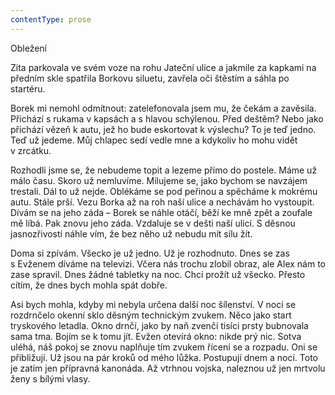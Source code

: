 ```yaml
---
contentType: prose
---
```


Obležení

  

Zita parkovala ve svém voze na rohu Jateční ulice a jakmile za kapkami na předním skle spatřila Borkovu siluetu, zavřela oči štěstím a sáhla po startéru.

Borek mi nemohl odmítnout: zatelefonovala jsem mu, že čekám a zavěsila. Přichází s rukama v kapsách a s hlavou schýlenou. Před deštěm? Nebo jako přichází vězeň k autu, jež ho bude eskortovat k výslechu? To je teď jedno. Teď už jedeme. Můj chlapec sedí vedle mne a kdykoliv ho mohu vidět v zrcátku.

Rozhodli jsme se, že nebudeme topit a lezeme přímo do postele. Máme už málo času. Skoro už nemluvíme. Milujeme se, jako bychom se navzájem trestali. Dál to už nejde. Oblékáme se pod peřinou a spěcháme k mokrému autu. Stále prší. Vezu Borka až na roh naší ulice a nechávám ho vystoupit. Dívám se na jeho záda – Borek se náhle otáčí, běží ke mně zpět a zoufale mě líbá. Pak znovu jeho záda. Vzdaluje se v dešti naší ulicí. S děsnou jasnozřivostí náhle vím, že bez něho už nebudu mít sílu žít.

Doma si zpívám. Všecko je už jedno. Už je rozhodnuto. Dnes se zas s Evženem díváme na televizi. Včera nás trochu zlobil obraz, ale Alex nám to zase spravil. Dnes žádné tabletky na noc. Chci prožít už všecko. Přesto cítím, že dnes bych mohla spát dobře.

Asi bych mohla, kdyby mi nebyla určena další noc šílenství. V noci se rozdrnčelo okenní sklo děsným technickým zvukem. Něco jako start tryskového letadla. Okno drnčí, jako by naň zvenčí tisíci prsty bubnovala sama tma. Bojím se k tomu jít. Evžen otevírá okno: nikde prý nic. Sotva uléhá, náš pokoj se znovu naplňuje tím zvukem řícení se a rozpadu. Oni se přibližují. Už jsou na pár kroků od mého lůžka. Postupují dnem a nocí. Toto je zatím jen přípravná kanonáda. Až vtrhnou vojska, naleznou už jen mrtvolu ženy s bílými vlasy.
